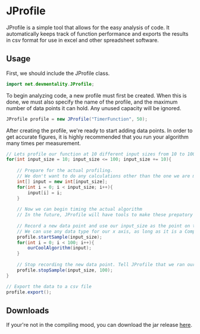 # JProfile
JProfile is a simple tool that allows for the easy analysis of code. It automatically keeps track of function performance and exports the results in csv format for use in excel and other spreadsheet software.

## Usage
First, we should include the JProfile class.
```java
import net.devmentality.JProfile;
```
To begin analyzing code, a new profile must first be created. When this is done, we must also specify the name of the profile, and the maximum number of data points it can hold. Any unused capacity will be ignored.

```java
JProfile profile = new JProfile("TimerFunction", 50);
```

After creating the profile, we're ready to start adding data points. In order to get accurate figures, it is highly recommended that you run your algorithm many times per measurement.

```java
// Lets profile our function at 10 different input sizes from 10 to 100
for(int input_size = 10; input_size <= 100; input_size += 10){
    
    // Prepare for the actual profiling.
    // We don't want to do any calculations other than the one we are measuring in the loop
    int[] input = new int[input_size];
    for(int i = 0; i < input_size; i++){
        input[i] = i;
    }
    
    // Now we can begin timing the actual algorithm
    // In the future, JProfile will have tools to make these prepatory steps unnecessary
        
    // Record a new data point and use our input_size as the point on the x axis
    // We can use any data type for our x axis, as long as it is a Comparable type
    profile.startSample(input_size);
    for(int i = 0; i < 100; i++){
        ourCoolAlgorithm(input);
    }
    
    // Stop recording the new data point. Tell JProfile that we ran our function 100 times.
    profile.stopSample(input_size, 100);
}

// Export the data to a csv file
profile.export();
```

## Downloads
If your're not in the compiling mood, you can download the jar release [here](https://drive.google.com/file/d/1FJWlKSx6_34mIH4wT1y4jeg1_ceDkRnf/view?usp=sharing).
